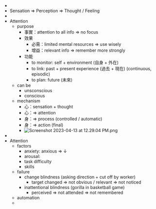 -
- Sensation => Perception => Thought / Feeling
-
- Attention
	- purpose
		- 事實：attention to all info => no focus
		- 效果
			- 必需：limited mental resources => use wisely
			- 增益：relevant info => remember more strongly
		- 功能
			- to monitor:  self + environment         (自身 + 外在)
			- to link:  past + present experience   (過去 + 現在) (continuous, episodic)
			- to plan:  future                                       (未來)
	- can be
		- unsconscious
		- conscious
	- mechanism
		- 心：sensation + thought
		- 心：=> attention
		- 身：=> process (controlled / automatic)
		- 身：=> action (final)
		- ![Screenshot 2023-04-13 at 12.29.04 PM.png](Screenshot_2023-04-13_at_12.29.04_PM_1681360149036_0.png)
-
- Attention
	- factors
		- anxiety:  anxious => ↓
		- arousal:
		- task difficulty
		- skills
	- failure
		- change blindness  (asking direction + cut off by worker)
			- target changed
			  => not obvious / relevant
			  => not noticed
		- inattentional blindness  (gorilla in basketball game)
			- perceived
			  => not attended
			  => not remembered
	- automation
	-